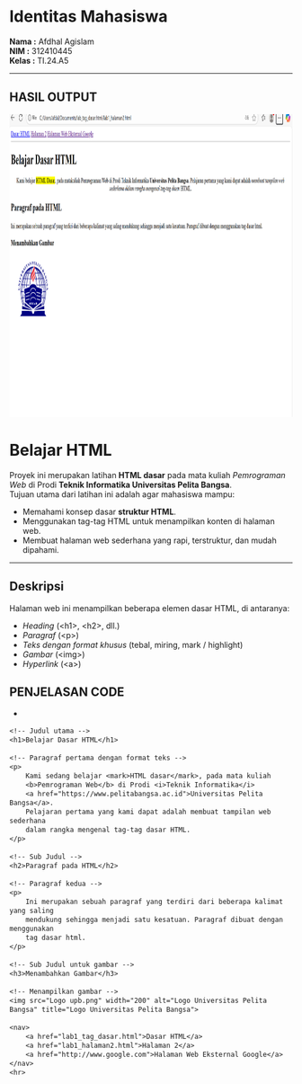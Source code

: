 # Identitas Mahasiswa

**Nama :** Afdhal Agislam  
**NIM :** 312410445  
**Kelas :** TI.24.A5  

---

## HASIL OUTPUT

<img width="959" height="539" alt="image" src=Gambar.png />

# Belajar HTML

Proyek ini merupakan latihan **HTML dasar** pada mata kuliah *Pemrograman Web* di Prodi **Teknik Informatika Universitas Pelita Bangsa**.  
Tujuan utama dari latihan ini adalah agar mahasiswa mampu:

- Memahami konsep dasar **struktur HTML**.  
- Menggunakan tag-tag HTML untuk menampilkan konten di halaman web.  
- Membuat halaman web sederhana yang rapi, terstruktur, dan mudah dipahami.  

---


<h2>Deskripsi</h2>
<p>Halaman web ini menampilkan beberapa elemen dasar HTML, di antaranya:</p>
<ul>
  <li><em>Heading</em> (&lt;h1&gt;, &lt;h2&gt;, dll.)</li>
  <li><em>Paragraf</em> (&lt;p&gt;)</li>
  <li><em>Teks dengan format khusus</em> (tebal, miring, mark / highlight)</li>
  <li><em>Gambar</em> (&lt;img&gt;)</li>
  <li><em>Hyperlink</em> (&lt;a&gt;)</li>
</ul>

## PENJELASAN CODE
- <!DOCTYPE html>
<html>
<head>
    <title>Tag HTML Dasar</title>
    <meta charset="UTF-8">
</head>
<body>

    <!-- Judul utama -->
    <h1>Belajar Dasar HTML</h1>

    <!-- Paragraf pertama dengan format teks -->
    <p>
        Kami sedang belajar <mark>HTML dasar</mark>, pada mata kuliah 
        <b>Pemrograman Web</b> di Prodi <i>Teknik Informatika</i> 
        <a href="https://www.pelitabangsa.ac.id">Universitas Pelita Bangsa</a>. 
        Pelajaran pertama yang kami dapat adalah membuat tampilan web sederhana 
        dalam rangka mengenal tag-tag dasar HTML.
    </p>

    <!-- Sub Judul -->
    <h2>Paragraf pada HTML</h2>

    <!-- Paragraf kedua -->
    <p>
        Ini merupakan sebuah paragraf yang terdiri dari beberapa kalimat yang saling 
        mendukung sehingga menjadi satu kesatuan. Paragraf dibuat dengan menggunakan 
        tag dasar html.
    </p>

    <!-- Sub Judul untuk gambar -->
    <h3>Menambahkan Gambar</h3>

    <!-- Menampilkan gambar -->
    <img src="Logo upb.png" width="200" alt="Logo Universitas Pelita Bangsa" title="Logo Universitas Pelita Bangsa">

    <nav> 
        <a href="lab1_tag_dasar.html">Dasar HTML</a> 
        <a href="lab1_halaman2.html">Halaman 2</a> 
        <a href="http://www.google.com">Halaman Web Eksternal Google</a> 
    </nav> 
    <hr> 

</body>
</html>

<head>
  <meta charset="utf-8">
  <meta name="viewport" content="width=device-width, initial-scale=1">
  <title>Tag HTML Dasar - Belajar HTML</title>
  <meta name="description" content="Contoh halaman sederhana untuk latihan tag-tag HTML dasar.">
</head>



